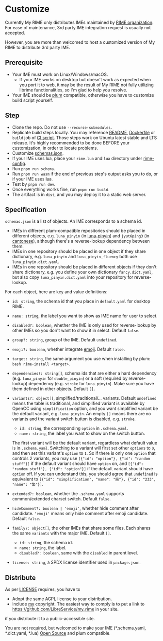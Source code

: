 # Customize
Currently My RIME only distributes IMEs maintained by [RIME organization](https://github.com/rime).
For ease of maintenance, 3rd party IME integration request is usually not accepted.

However, you are more than welcomed to host a customized version of My RIME to distribute 3rd party IME.

## Prerequisite
* Your IME must work on Linux/Windows/macOS.
  * If your IME works on desktop but doesn't work as expected when you port it to web, it may be the result of My RIME not fully utilizing librime functionalities, so I'm glad to help you resolve.
* Your IME should be [plum](https://github.com/rime/plum) compatible, otherwise you have to customize build script yourself.

## Step
* Clone the repo. Do not use `--recurse-submodules`.
* Replicate build steps locally. You may reference [README](../README.md), [Dockerfile](../Dockerfile) or `build` job of [CI script](../.github/workflows/build.yml).
Those steps work on Ubuntu latest stable and LTS release.
It's highly recommended to be done BEFORE your customization, in order to locate problems.
* Customize [schemas.json](../schemas.json).
* If your IME uses lua, place your `rime.lua` and `lua` directory under [rime-config](../rime-config/).
* Run `pnpm run schema`.
* Run `pnpm run wasm` if the end of previous step's output asks you to do, or if your IME uses lua.
* Test by `pnpm run dev`.
* Once everything works fine, run `pnpm run build`.
* The artifact is in `dist`, and you may deploy it to a static web server.

## Specification
`schemas.json` is a list of objects.
An IME corresponds to a schema id.

* IMEs in different plum-compatible repositories should be placed in different objects, e.g. `luna_pinyin` (in [luna-pinyin](https://github.com/rime/rime-luna-pinyin)) and `jyut6ping3` (in [cantonese](https://github.com/rime/rime-cantonese)), although there's a reverse-lookup dependency between them.
* IMEs in one repository should be placed in one object if they share dictionary, e.g. `luna_pinyin` and `luna_pinyin_fluency` both use `luna_pinyin.dict.yaml`.
* IMEs in one repository should be placed in different objects if they don't share dictionary, e.g. you define your own dictionary `fancy.dict.yaml`, but also copy `luna_pinyin.dict.yaml` into your repository for reverse-lookup.

For each object, here are key and value definitions:
* `id: string`, the schema id that you place in `default.yaml` for desktop RIME.
* `name: string`, the label you want to show as IME name for user to select.
* `disabled?: boolean`, whether the IME is only used for reverse-lookup by other IMEs so you don't want to show it in select. Default `false`.
* `group?: string`, group of the IME. Default `undefined`.
* `emoji?: boolean`, whether integrate [emoji](https://github.com/rime/rime-emoji). Default `false`.
* `target: string`, the same argument you use when installing by plum: `bash rime-install <target>`.
* `dependencies?: string[]`, schema ids that are either a hard dependency (e.g. `luna_pinyin` for `double_pinyin`) or a soft (required by reverse-lookup) dependency (e.g. `stroke` for `luna_pinyin`). Make sure you have them defined in other objects. Default `[]`.
* `variants?: object[]`, simplified/traditional/... variants. Default `undefined` means the table is traditional, and simplified variant is available by OpenCC using `simplification` option, and you want simplified variant be the default variant, e.g. `luna_pinyin`. An empty `[]` means there are no variants and the variant switch button is disabled, e.g. `stroke`.
  * `id: string`, the corresponding `option` in `.schema.yaml`.
  * `name: string`, the label you want to show on the switch button.

  The first variant will be the default variant, regardless what default value is in `.schema.yaml`.
Switching to a variant will first set other `option`s to `0`, and then set this variant's `option` to `1`.
So if there is only one `option` that controls 2 variants, you may use `[{"id": "option"}, {"id": "random stuff"}]` if the default variant should have `option` on, and `[{"id": "random stuff"}, {"id": "option"}]` if the default variant should have `option` off.
If you can understand this, you should agree that `undefined` is equivalent to `[{"id": "simplification", "name": "简"}, {"id": "233", "name": "繁"}]`.
* `extended?: boolean`, whether the `.schema.yaml` supports common/extended charset switch. Default `false`.
* `hideComment?: boolean | 'emoji'`, whether hide comment after candidate. `'emoji'` means only hide comment after emoji candidate. Default `false`.
* `family?: object[]`, the other IMEs that share some files. Each shares the same `variants` with the major IME. Default `[]`.
  * `id: string`, the schema id.
  * `name: string`, the label.
  * `disabled?: boolean`, same with the `disabled` in parent level.
* `license: string`, a SPDX license identifier used in `package.json`.

## Distribute
As per [LICENSE](../LICENSE) requires, you have to
* Adopt the same AGPL license to your distribution.
* Include [my](https://github.com/eagleoflqj) copyright.
The easiest way to comply is to put a link to https://github.com/LibreService/my_rime in your site.

if you distribute it to a public-accessible site.

You are not required, but welcomed to make your IME (*.schema.yaml, *.dict.yaml, *.lua) [Open Source](https://opensource.org/osd/) and plum compatible.

